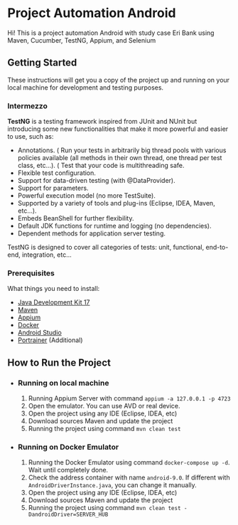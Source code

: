 # Project Automation Android

Hi! This is a project automation Android with study case Eri Bank using Maven, Cucumber, TestNG, Appium, and Selenium

## Getting Started

These instructions will get you a copy of the project up and running on your local machine for development and testing purposes.

### Intermezzo

**TestNG** is a testing framework inspired from JUnit and NUnit but introducing some new functionalities that make it more powerful and easier to use, such as:

* Annotations.
  ( Run your tests in arbitrarily big thread pools with various policies available (all methods in their own thread, one thread per test class, etc...).
  ( Test that your code is multithreading safe.
* Flexible test configuration.
* Support for data-driven testing (with @DataProvider).
* Support for parameters.
* Powerful execution model (no more TestSuite).
* Supported by a variety of tools and plug-ins (Eclipse, IDEA, Maven, etc...).
* Embeds BeanShell for further flexibility.
* Default JDK functions for runtime and logging (no dependencies).
* Dependent methods for application server testing.

TestNG is designed to cover all categories of tests:  unit, functional, end-to-end, integration, etc...

### Prerequisites

What things you need to install:

- [Java Development Kit 17](https://www.oracle.com/java/technologies/javase/jdk17-archive-downloads.html)
- [Maven](https://maven.apache.org/install.html)
- [Appium](https://github.com/appium/appium-desktop/releases/)
- [Docker](https://docs.docker.com/engine/install/)
- [Android Studio](https://developer.android.com/studio#downloads)
- [Portrainer](https://www.portainer.io/) (Additional)

## How to Run the Project
* ### Running on local machine

    1. Running Appium Server with command `appium -a 127.0.0.1 -p 4723`
    2. Open the emulator. You can use AVD or real device.
    3. Open the project using any IDE (Eclipse, IDEA, etc)
    4. Download sources Maven and update the project
    5. Running the project using command `mvn clean test`

* ### Running on Docker Emulator

    1. Running the Docker Emulator using command `docker-compose up -d`. Wait until completely done.
    2. Check the address container with name `android-9.0`. If different with `AndroidDriverInstance.java`, you can change it manually.
    3. Open the project using any IDE (Eclipse, IDEA, etc)
    4. Download sources Maven and update the project
    5. Running the project using command `mvn clean test -DandroidDriver=SERVER_HUB`